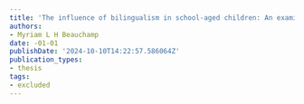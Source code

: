 ```yaml
---
title: 'The influence of bilingualism in school-aged children: An examination of language'
authors:
- Myriam L H Beauchamp
date: -01-01
publishDate: '2024-10-10T14:22:57.586064Z'
publication_types:
- thesis
tags:
- excluded
---
```

